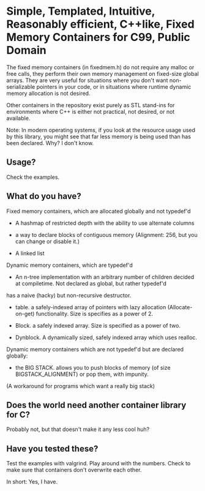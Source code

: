 # Simple, Templated, Intuitive, Reasonably efficient, C++like, Fixed Memory Containers for C99, Public Domain

The fixed memory containers (in fixedmem.h) do not require any malloc or free calls, they perform
their own memory management on fixed-size global arrays. They are very useful for situations where you don't
want non-serializable pointers in your code, or in situations where runtime dynamic memory allocation is not desired.

Other containers in the repository exist purely as STL stand-ins for environments where C++ is either
not practical, not desired, or not available.

Note: In modern operating systems, if you look at the resource usage used by this library, you might see that far less memory
is being used than has been declared. Why? I don't know.

## Usage?

Check the examples.

## What do you have?

Fixed memory containers, which are allocated globally and not typedef'd

* A hashmap of restricted depth with the ability to use alternate columns 

* a way to declare blocks of contiguous memory (Alignment: 256, but you can change or disable it.)

* A linked list

Dynamic memory containers, which are typedef'd

* An n-tree implementation with an arbitrary number of children decided at compiletime. Not declared as global, but rather typedef'd

has a naive (hacky) but non-recursive destructor.



* table. a safely-indexed array of pointers with lazy allocation (Allocate-on-get) functionality. Size is specifies as a power of 2.

* Block. a safely indexed array. Size is specified as a power of two.

* Dynblock. A dynamically sized, safely indexed array which uses realloc.

Dynamic memory containers which are not typedef'd but are declared globally:

* the BIG STACK. allows you to push blocks of memory (of size BIGSTACK_ALIGNMENT) or pop them, with impunity.

(A workaround for programs which want a really big stack)



## Does the world need another container library for C?

Probably not, but that doesn't make it any less cool huh? 

## Have you tested these?

Test the examples with valgrind. Play around with the numbers. Check to make sure that containers don't
overwrite each other.

In short: Yes, I have.
